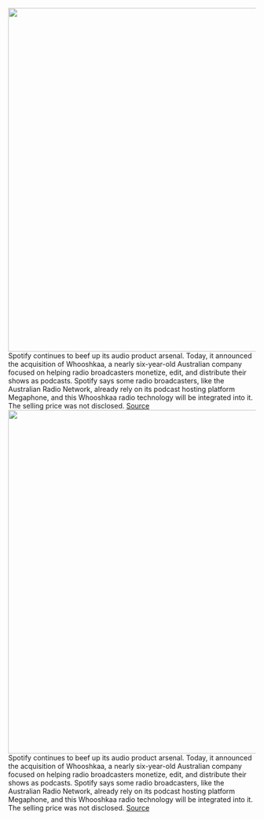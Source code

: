 <img src='https://cdn.vox-cdn.com/thumbor/Qtzbn0oXVnkNax32447WS8_eXwQ=/0x0:2040x1360/1200x800/filters:focal(857x517:1183x843)/cdn.vox-cdn.com/uploads/chorus_image/image/70282753/acastro_180213_1777_0001.0.jpg' width='700px' /><br/>
Spotify continues to beef up its audio product arsenal. Today, it announced the acquisition of Whooshkaa, a nearly six-year-old Australian company focused on helping radio broadcasters monetize, edit, and distribute their shows as podcasts. Spotify says some radio broadcasters, like the Australian Radio Network, already rely on its podcast hosting platform Megaphone, and this Whooshkaa radio technology will be integrated into it. The selling price was not disclosed.
<a href='https://www.theverge.com/2021/12/16/22840024/spotify-whooshkaa-acquisition-tech-megaphone-hosting'> Source <a/><img src='https://cdn.vox-cdn.com/thumbor/Qtzbn0oXVnkNax32447WS8_eXwQ=/0x0:2040x1360/1200x800/filters:focal(857x517:1183x843)/cdn.vox-cdn.com/uploads/chorus_image/image/70282753/acastro_180213_1777_0001.0.jpg' width='700px' /><br/>
Spotify continues to beef up its audio product arsenal. Today, it announced the acquisition of Whooshkaa, a nearly six-year-old Australian company focused on helping radio broadcasters monetize, edit, and distribute their shows as podcasts. Spotify says some radio broadcasters, like the Australian Radio Network, already rely on its podcast hosting platform Megaphone, and this Whooshkaa radio technology will be integrated into it. The selling price was not disclosed.
<a href='https://www.theverge.com/2021/12/16/22840024/spotify-whooshkaa-acquisition-tech-megaphone-hosting'> Source <a/>